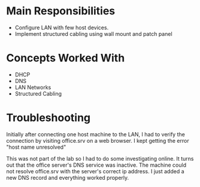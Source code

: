 # Main Responsibilities
- Configure LAN with few host devices.
- Implement structured cabling using wall mount and patch panel

# Concepts Worked With 
- DHCP 
- DNS 
- LAN Networks
- Structured Cabling

# Troubleshooting 
Initially after connecting one host machine to the LAN, I had to verify the connection by visiting office.srv on a web browser. I kept getting the error "host name unresolved"

This was not part of the lab so I had to do some investigating online. It turns out that the office server's DNS service was inactive. The machine could not resolve office.srv with the server's correct ip address. I just added a new DNS record and everything worked properly.